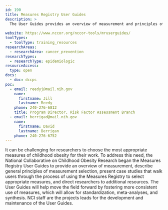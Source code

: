 ```yaml
---
id: 190
title: Measures Registry User Guides
description: >
  The User Guides provides an overview of measurement and principles of measurement selection, and present case studies using the Measures Registry to select measures for childhood obesity. 
    
website: https://www.nccor.org/nccor-tools/mruserguides/
toolTypes:
  - toolType: training_resources
researchAreas:
  - researchArea: cancer_prevention
researchTypes:
  - researchType: epidemiologic
resourceAccess:
  type: open
docs:
  - doc: dccps
poc:
  - email: reedyj@mail.nih.gov
    name:
      firstname: Jill
      lastname: Reedy
    phone: 240-276-6812
    title: Program Director, Risk Factor Assessment Branch
  - email: berrigad@mail.nih.gov
    name:
      firstname: David
      lastname: Berrigan
    phone: 240-276-6752
---
```

It can be challenging for researchers to choose the most appropriate measures of childhood obesity for their work. To address this need, the National Collaborative on Childhood Obesity Research began the Measures Registry User Guides to provide an overview of measurement, describe general principles of measurement selection, present case studies that walk users through the process of using the Measures Registry to select appropriate measures, and direct researchers to additional resources. The User Guides will help move the field forward by fostering more consistent use of measures, which will allow for standardization, meta-analyses, and synthesis. NCI staff are the projects leads for the development and maintenance of the User Guides.